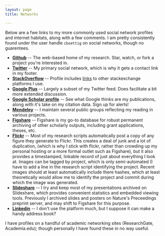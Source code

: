 ```yaml
---
layout: page
title: Networks

---
```



Below are a fwe links to my more commonly used social network profiles and internet habitats, along with a few comments.  I am pretty consistently found under the user handle `cboettig` on social networks, though no guarentees.  

* __[<i class="icon-github"></i> Github](http://github.com/cboettig)__ -- The web-based home of my research.  Star, watch, or fork a project you're interested in.  
* __[<i class="icon-twitter"></i> Twitter](http://twitter.com/cboettig)__ -- My primary social network, which is why it gets a contact link in my footer.  
* __[<i class="icon-stackoverflow"></i> StackOverflow](http://stackoverflow.com/users/258662/carl)__ -- Profile includes [links](http://stackexchange.com/users/94826/cboettig?tab=accounts) to other stackexchange platforms I use.
* __[<i class="icon-google-plus-sign"></i> Google Plus](https://plus.google.com/112929796403983408632/about)__ -- Largely a subset of my Twitter feed. Does facilitate a bit more extended discussion.  
* __[<i class="icon-search"></i> Google Scholar profile](http://scholar.google.com/citations?hl=en&user=zj2rRtEAAAAJ)__ -- See what Google thinks are my publications, along with it's take on my citation data. Sign up for alerts! 
* __[<i class="icon-book"></i> Mendeley](http://www.mendeley.com/profiles/carl-boettiger/)__ -- I maintain several public groups reflecting my reading in various projects.
* __[<i class="icon-chart"></i> Figshare](http://figshare.com/authors/Carl%20Boettiger/96387)__ -- Figshare is my go-to database for robust permanent archiving of other scholarly outputs, including grant applications, theses, etc.  
* __[<i class="icon-picture"></i> Flickr](http://www.flickr.com/people/cboettig/)__ -- Most of my research scripts automatically post a copy of any figure they generate to Flickr.  This creates a deal of junk and a lot of duplication, (which is why I stick with flickr, rather than crowding up my personal hosting or a more formal outlet such as Figshare), but it also provides a timestamped, linkable record of just about everything I look at.  Images can be tagged by project, which is only semi-automated (I have to add a line in the research script identifying the project.  Recent images should at least automatically include there hashes, which at least theoretically would allow me to identify the project and commit during which the image was generated.  
* __[<i class="icon-chart"></i> Slideshare](http://www.slideshare.net/cboettig)__ -- I try and keep most of my presentations archived on Slideshare, which provides convenient statistics and embedded viewing tools. Previously I archived slides and posters on Nature's Preceedings preprint server, and may shift to Figshare for this purpose.  
* __[<i class="icon-linkedin-sign"></i> Linkedin](http://www.linkedin.com/in/cboettig/)__ -- I don't use the platform much, but I suppose it can make a handy address book? 

I have profiles on a handful of academic networking sites (ResearchGate, Academia.edu); though personally I have found these in no way useful. 

<!-- bibsonomy? Quora? -->

